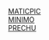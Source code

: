 [MATICPIC](https://nefedovd.github.io/WebDev/maticpic.loc/)  
[MINIMO](https://nefedovd.github.io/WebDev/minimo.loc/)  
[PRECHU](https://nefedovd.github.io/WebDev/prechu.loc/)
